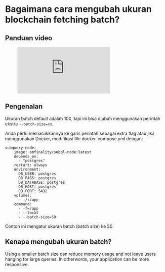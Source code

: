 # Bagaimana cara mengubah ukuran blockchain fetching batch?

## Panduan video

<figure class="video_container">
  <iframe src="https://www.youtube.com/embed/LO_Gea_IN_s" frameborder="0" allowfullscreen="true"></iframe>
</figure>

## Pengenalan

Ukuran batch default adalah 100, tapi ini bisa diubah menggunakan perintah ekstra `--batch-size=xx`.

Anda perlu memasukkannya ke garis perintah sebagai extra flag atau jika menggunakan Docker, modifikasi file docker-compose.yml dengan:

```shell
subquery-node:
    image: onfinality/subql-node:latest
    depends_on:
      - "postgres"
    restart: always
    environment:
      DB_USER: postgres
      DB_PASS: postgres
      DB_DATABASE: postgres
      DB_HOST: postgres
      DB_PORT: 5432
    volumes:
      - ./:/app
    command:
      - -f=/app
      - --local
      - --batch-size=50

```

Contoh ini mengatur ukuran batch (batch size) ke 50.

## Kenapa mengubah ukuran batch?

Using a smaller batch size can reduce memory usage and not leave users hanging for large queries. In otherwords, your application can be more responsive. 